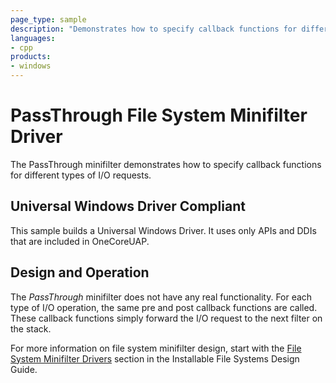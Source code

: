 ```yaml
---
page_type: sample
description: "Demonstrates how to specify callback functions for different types of I/O requests."
languages:
- cpp
products:
- windows
---
```


<!---
    name: PassThrough File System Minifilter Driver
    platform: WDM
    language: cpp
    category: FileSystem
    description: Demonstrates how to specify callback functions for different types of I/O requests.
    samplefwlink: http://go.microsoft.com/fwlink/p/?LinkId=617654
--->

# PassThrough File System Minifilter Driver

The PassThrough minifilter demonstrates how to specify callback functions for different types of I/O requests.

## Universal Windows Driver Compliant

This sample builds a Universal Windows Driver. It uses only APIs and DDIs that are included in OneCoreUAP.

## Design and Operation

The *PassThrough* minifilter does not have any real functionality. For each type of I/O operation, the same pre and post callback functions are called. These callback functions simply forward the I/O request to the next filter on the stack.

For more information on file system minifilter design, start with the [File System Minifilter Drivers](http://msdn.microsoft.com/en-us/library/windows/hardware/ff540402) section in the Installable File Systems Design Guide.